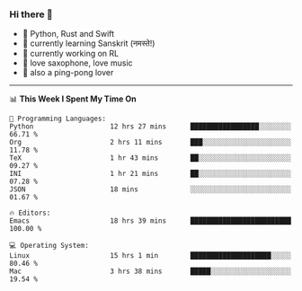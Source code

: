 ### Hi there 👋

- 📙 Python, Rust and Swift
- 🌱 currently learning Sanskrit (नमस्ते!)
- 🔭 currently working on RL
- 🎷 love saxophone, love music
- 🏓 also a ping-pong lover

<!--
**ZiqinGong/ZiqinGong** is a ✨ _special_ ✨ repository because its `README.md` (this file) appears on your GitHub profile.

Here are some ideas to get you started:

- 🔭 I’m currently working on ...
- 🌱 I’m currently learning ...
- 👯 I’m looking to collaborate on ...
- 🤔 I’m looking for help with ...
- 💬 Ask me about ...
- 📫 gongzq0301@sjtu.edu.cn
- 😄 Pronouns: ...
- ⚡ Fun fact: ...
-->

---

<!--START_SECTION:waka-->
📊 **This Week I Spent My Time On** 

```text
💬 Programming Languages: 
Python                   12 hrs 27 mins      █████████████████░░░░░░░░   66.71 % 
Org                      2 hrs 11 mins       ███░░░░░░░░░░░░░░░░░░░░░░   11.78 % 
TeX                      1 hr 43 mins        ██░░░░░░░░░░░░░░░░░░░░░░░   09.27 % 
INI                      1 hr 21 mins        ██░░░░░░░░░░░░░░░░░░░░░░░   07.28 % 
JSON                     18 mins             ░░░░░░░░░░░░░░░░░░░░░░░░░   01.67 % 

🔥 Editors: 
Emacs                    18 hrs 39 mins      █████████████████████████   100.00 % 

💻 Operating System: 
Linux                    15 hrs 1 min        ████████████████████░░░░░   80.46 % 
Mac                      3 hrs 38 mins       █████░░░░░░░░░░░░░░░░░░░░   19.54 % 
```


<!--END_SECTION:waka-->
